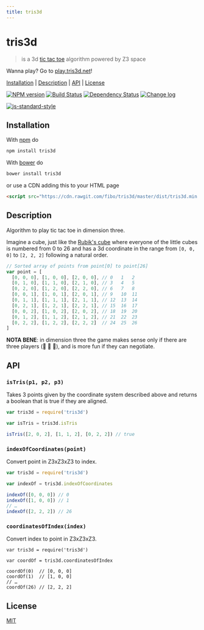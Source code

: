 ```yaml
---
title: tris3d
---
```

# tris3d

> is a 3d [tic tac toe](https://en.wikipedia.org/wiki/Tic-tac-toe) algorithm powered by Z3 space

Wanna play? Go to [play.tris3d.net](https://play.tris3d.net)!

[Installation](#installation) |
[Description](#description) |
[API](#api) |
[License](#license)

[![NPM version](https://badge.fury.io/js/tris3d.svg)](http://badge.fury.io/js/tris3d) [![Build Status](https://travis-ci.org/fibo/tris3d.svg?branch=master)](https://travis-ci.org/fibo/tris3d.svg?branch=master) [![Dependency Status](https://gemnasium.com/fibo/tris3d.svg)](https://gemnasium.com/fibo/tris3d) [![Change log](https://img.shields.io/badge/change-log-blue.svg)](https://github.com/fibo/tris3d/blob/master/CHANGELOG.md)

[![js-standard-style](https://cdn.rawgit.com/feross/standard/master/badge.svg)](https://github.com/feross/standard)

## Installation

With [npm](https://npmjs.org/) do

```bash
npm install tris3d
```

With [bower](http://bower.io/) do

```bash
bower install tris3d
```

or use a CDN adding this to your HTML page

```html
<script src="https://cdn.rawgit.com/fibo/tris3d/master/dist/tris3d.min.js"></script>
```

## Description

Algorithm to play tic tac toe in dimension three.

Imagine a cube, just like the [Rubik's cube](https://en.wikipedia.org/wiki/Rubik%27s_Cube) where everyone of the little cubes is numbered from 0 to 26
and has a 3d coordinate in the range from `[0, 0, 0]` to `[2, 2, 2]` following a natural order.

```javascript
// Sorted array of points from point[0] to point[26]
var point = [
  [0, 0, 0], [1, 0, 0], [2, 0, 0], // 0   1   2
  [0, 1, 0], [1, 1, 0], [2, 1, 0], // 3   4   5
  [0, 2, 0], [1, 2, 0], [2, 2, 0], // 6   7   8
  [0, 0, 1], [1, 0, 1], [2, 0, 1], // 9   10  11
  [0, 1, 1], [1, 1, 1], [2, 1, 1], // 12  13  14
  [0, 2, 1], [1, 2, 1], [2, 2, 1], // 15  16  17
  [0, 0, 2], [1, 0, 2], [2, 0, 2], // 18  19  20
  [0, 1, 2], [1, 1, 2], [2, 1, 2], // 21  22  23
  [0, 2, 2], [1, 2, 2], [2, 2, 2]  // 24  25  26
]
```

**NOTA BENE**: in dimension three the game makes sense only if
there are three players (🐨 🐬 🐯), and is more fun if they can negotiate.

## API

### `isTris(p1, p2, p3)`

Takes 3 points given by the coordinate system described above and returns
a boolean that is true if they are aligned.

```javascript
var tris3d = require('tris3d')

var isTris = tris3d.isTris

isTris([2, 0, 2], [1, 1, 2], [0, 2, 2]) // true
```

### `indexOfCoordinates(point)`

Convert point in Z3xZ3xZ3 to index.

```javascript
var tris3d = require('tris3d')

var indexOf = tris3d.indexOfCoordinates

indexOf([0, 0, 0]) // 0
indexOf([1, 0, 0]) // 1
// …
indexOf([2, 2, 2]) // 26
```

### `coordinatesOfIndex(index)`

 Convert index to point in Z3xZ3xZ3.

```
var tris3d = require('tris3d')

var coordOf = tris3d.coordinatesOfIndex

coordOf(0)  // [0, 0, 0]
coordOf(1)  // [1, 0, 0]
// …
coordOf(26) // [2, 2, 2]
```

## License

[MIT](http://g14n.info/mit-license)

